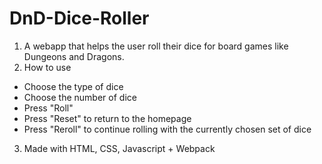 # DnD-Dice-Roller
1. A webapp that helps the user roll their dice for board games like Dungeons and Dragons.
2. How to use
- Choose the type of dice
- Choose the number of dice 
- Press "Roll"
- Press "Reset" to return to the homepage 
- Press "Reroll" to continue rolling with the currently chosen set of dice 
3. Made with HTML, CSS, Javascript + Webpack 
